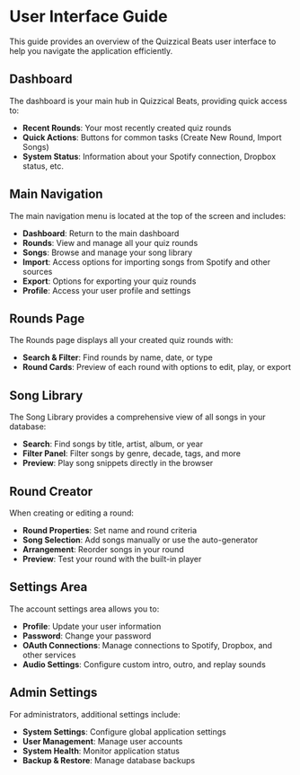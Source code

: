 # User Interface Guide

This guide provides an overview of the Quizzical Beats user interface to help you navigate the application efficiently.

## Dashboard

The dashboard is your main hub in Quizzical Beats, providing quick access to:

- **Recent Rounds**: Your most recently created quiz rounds
- **Quick Actions**: Buttons for common tasks (Create New Round, Import Songs)
- **System Status**: Information about your Spotify connection, Dropbox status, etc.

## Main Navigation

The main navigation menu is located at the top of the screen and includes:

- **Dashboard**: Return to the main dashboard
- **Rounds**: View and manage all your quiz rounds
- **Songs**: Browse and manage your song library
- **Import**: Access options for importing songs from Spotify and other sources
- **Export**: Options for exporting your quiz rounds
- **Profile**: Access your user profile and settings

## Rounds Page

The Rounds page displays all your created quiz rounds with:

- **Search & Filter**: Find rounds by name, date, or type
- **Round Cards**: Preview of each round with options to edit, play, or export

## Song Library

The Song Library provides a comprehensive view of all songs in your database:

- **Search**: Find songs by title, artist, album, or year
- **Filter Panel**: Filter songs by genre, decade, tags, and more
- **Preview**: Play song snippets directly in the browser

## Round Creator

When creating or editing a round:

- **Round Properties**: Set name and round criteria
- **Song Selection**: Add songs manually or use the auto-generator
- **Arrangement**: Reorder songs in your round
- **Preview**: Test your round with the built-in player

## Settings Area

The account settings area allows you to:

- **Profile**: Update your user information
- **Password**: Change your password
- **OAuth Connections**: Manage connections to Spotify, Dropbox, and other services
- **Audio Settings**: Configure custom intro, outro, and replay sounds

## Admin Settings

For administrators, additional settings include:

- **System Settings**: Configure global application settings
- **User Management**: Manage user accounts
- **System Health**: Monitor application status
- **Backup & Restore**: Manage database backups